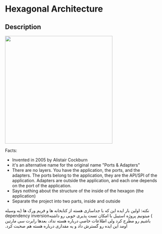 # Hexagonal Architecture

## Description

<img src="image1.png" style="width:3.69792in" />

Facts:

- Invented in 2005 by Alistair Cockburn
- it's an alternative name for the original name "Ports & Adapters"
- There are no layers. You have the application, the ports, and the adapters. The ports belong to the application, they are the API/SPI of the application. Adapters are outside the application, and each one depends on the port of the application.
- Says nothing about the structure of the inside of the hexagon (the application)
- Separate the project into two parts, inside and outside

<span dir="rtl">نکته: اولین بار ایده این که با جداسازی هسته از کتابخانه ها و فریم ورک ها (به وسیله</span> <span dir="ltr">dependency inversion</span><span dir="rtl">) میتونیم پروژه استیبل با امکان تست پذیری خوبی رو داشته باشیم رو مطرح کرد ولی اطلاعات خاصی درباره هسته نداد، بعدها رابرت سی مارتین اومد این ایده رو گسترش داد و یه مقداری درباره هسته هم صحبت کرد.</span>
